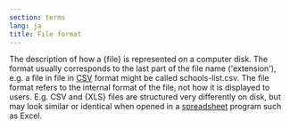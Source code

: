 ```yaml
---
section: terms
lang: ja
title: File format
---
```


The description of how a {file} is represented on a computer disk. The format usually corresponds to the last part of the file name ('extension'), e.g. a file in file in [CSV](/glossary/en/terms/csv/) format might be called schools-list.csv. The file format refers to the internal format of the file, not how it is displayed to users. E.g. CSV and {XLS} files are structured very differently on disk, but may look similar or identical when opened in a [spreadsheet](/glossary/en/terms/spreadsheet/) program such as Excel.